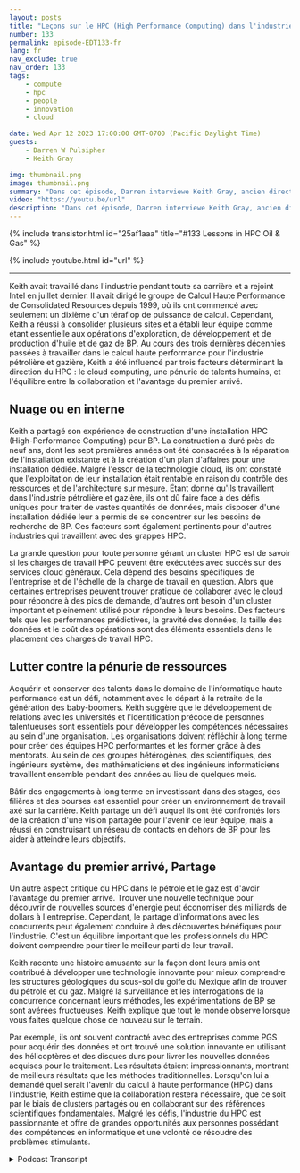 ```yaml
---
layout: posts
title: "Leçons sur le HPC (High Performance Computing) dans l'industrie pétrolière et gazière"
number: 133
permalink: episode-EDT133-fr
lang: fr
nav_exclude: true
nav_order: 133
tags:
    - compute
    - hpc
    - people
    - innovation
    - cloud

date: Wed Apr 12 2023 17:00:00 GMT-0700 (Pacific Daylight Time)
guests:
    - Darren W Pulsipher
    - Keith Gray

img: thumbnail.png
image: thumbnail.png
summary: "Dans cet épisode, Darren interviewe Keith Gray, ancien directeur de l'informatique à haute performance chez British Petroleum. Avec plus de 30 ans de gestion de centres de calcul HPC, Keith offre une grande perspective sur les défis, les meilleures pratiques et l'avenir du calcul à haute performance."
video: "https://youtu.be/url"
description: "Dans cet épisode, Darren interviewe Keith Gray, ancien directeur de l'informatique à haute performance chez British Petroleum. Avec plus de 30 ans de gestion de centres de calcul HPC, Keith offre une grande perspective sur les défis, les meilleures pratiques et l'avenir du calcul à haute performance."
---
```


<div>
{% include transistor.html id="25af1aaa" title="#133 Lessons in HPC Oil & Gas" %}

{% include youtube.html id="url" %}
</div>

---

Keith avait travaillé dans l'industrie pendant toute sa carrière et a rejoint Intel en juillet dernier. Il avait dirigé le groupe de Calcul Haute Performance de Consolidated Resources depuis 1999, où ils ont commencé avec seulement un dixième d'un téraflop de puissance de calcul. Cependant, Keith a réussi à consolider plusieurs sites et a établi leur équipe comme étant essentielle aux opérations d'exploration, de développement et de production d'huile et de gaz de BP. Au cours des trois dernières décennies passées à travailler dans le calcul haute performance pour l'industrie pétrolière et gazière, Keith a été influencé par trois facteurs déterminant la direction du HPC : le cloud computing, une pénurie de talents humains, et l'équilibre entre la collaboration et l'avantage du premier arrivé.

## Nuage ou en interne

Keith a partagé son expérience de construction d'une installation HPC (High-Performance Computing) pour BP. La construction a duré près de neuf ans, dont les sept premières années ont été consacrées à la réparation de l'installation existante et à la création d'un plan d'affaires pour une installation dédiée. Malgré l'essor de la technologie cloud, ils ont constaté que l'exploitation de leur installation était rentable en raison du contrôle des ressources et de l'architecture sur mesure. Étant donné qu'ils travaillent dans l'industrie pétrolière et gazière, ils ont dû faire face à des défis uniques pour traiter de vastes quantités de données, mais disposer d'une installation dédiée leur a permis de se concentrer sur les besoins de recherche de BP. Ces facteurs sont également pertinents pour d'autres industries qui travaillent avec des grappes HPC.

La grande question pour toute personne gérant un cluster HPC est de savoir si les charges de travail HPC peuvent être exécutées avec succès sur des services cloud généraux. Cela dépend des besoins spécifiques de l'entreprise et de l'échelle de la charge de travail en question. Alors que certaines entreprises peuvent trouver pratique de collaborer avec le cloud pour répondre à des pics de demande, d'autres ont besoin d'un cluster important et pleinement utilisé pour répondre à leurs besoins. Des facteurs tels que les performances prédictives, la gravité des données, la taille des données et le coût des opérations sont des éléments essentiels dans le placement des charges de travail HPC.

## Lutter contre la pénurie de ressources

Acquérir et conserver des talents dans le domaine de l'informatique haute performance est un défi, notamment avec le départ à la retraite de la génération des baby-boomers. Keith suggère que le développement de relations avec les universités et l'identification précoce de personnes talentueuses sont essentiels pour développer les compétences nécessaires au sein d'une organisation. Les organisations doivent réfléchir à long terme pour créer des équipes HPC performantes et les former grâce à des mentorats. Au sein de ces groupes hétérogènes, des scientifiques, des ingénieurs système, des mathématiciens et des ingénieurs informaticiens travaillent ensemble pendant des années au lieu de quelques mois.

Bâtir des engagements à long terme en investissant dans des stages, des filières et des bourses est essentiel pour créer un environnement de travail axé sur la carrière. Keith partage un défi auquel ils ont été confrontés lors de la création d'une vision partagée pour l'avenir de leur équipe, mais a réussi en construisant un réseau de contacts en dehors de BP pour les aider à atteindre leurs objectifs.

## Avantage du premier arrivé, Partage

Un autre aspect critique du HPC dans le pétrole et le gaz est d'avoir l'avantage du premier arrivé. Trouver une nouvelle technique pour découvrir de nouvelles sources d'énergie peut économiser des milliards de dollars à l'entreprise. Cependant, le partage d'informations avec les concurrents peut également conduire à des découvertes bénéfiques pour l'industrie. C'est un équilibre important que les professionnels du HPC doivent comprendre pour tirer le meilleur parti de leur travail.

Keith raconte une histoire amusante sur la façon dont leurs amis ont contribué à développer une technologie innovante pour mieux comprendre les structures géologiques du sous-sol du golfe du Mexique afin de trouver du pétrole et du gaz. Malgré la surveillance et les interrogations de la concurrence concernant leurs méthodes, les expérimentations de BP se sont avérées fructueuses. Keith explique que tout le monde observe lorsque vous faites quelque chose de nouveau sur le terrain.

Par exemple, ils ont souvent contracté avec des entreprises comme PGS pour acquérir des données et ont trouvé une solution innovante en utilisant des hélicoptères et des disques durs pour livrer les nouvelles données acquises pour le traitement. Les résultats étaient impressionnants, montrant de meilleurs résultats que les méthodes traditionnelles. Lorsqu'on lui a demandé quel serait l'avenir du calcul à haute performance (HPC) dans l'industrie, Keith estime que la collaboration restera nécessaire, que ce soit par le biais de clusters partagés ou en collaborant sur des références scientifiques fondamentales. Malgré les défis, l'industrie du HPC est passionnante et offre de grandes opportunités aux personnes possédant des compétences en informatique et une volonté de résoudre des problèmes stimulants.



<details>
<summary> Podcast Transcript </summary>

<p></p>

</details>

